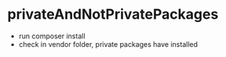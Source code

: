 # privateAndNotPrivatePackages

- run composer install
- check in vendor folder, private packages have installed